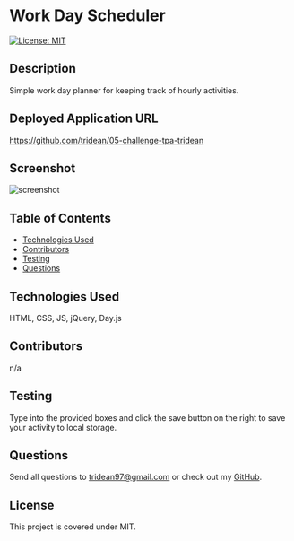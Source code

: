 # Work Day Scheduler
  [![License: MIT](https://img.shields.io/badge/License-MIT-yellow.svg)](https://opensource.org/licenses/MIT)
  ## Description
  Simple work day planner for keeping track of hourly activities.
  ## Deployed Application URL
  https://github.com/tridean/05-challenge-tpa-tridean
  ## Screenshot
  ![screenshot]()
  ## Table of Contents
  * [Technologies Used](#Technologies-Used)
  * [Contributors](#contributors)
  * [Testing](#testing)
  * [Questions](#questions)
  ## Technologies Used
  HTML, CSS, JS, jQuery, Day.js
  ## Contributors
  n/a
  ## Testing
  Type into the provided boxes and click the save button on the right to save your activity to local storage.
  ## Questions
  Send all questions to tridean97@gmail.com or check out my [GitHub](https://github.com/tridean).
  ## License
This project is covered under MIT.
